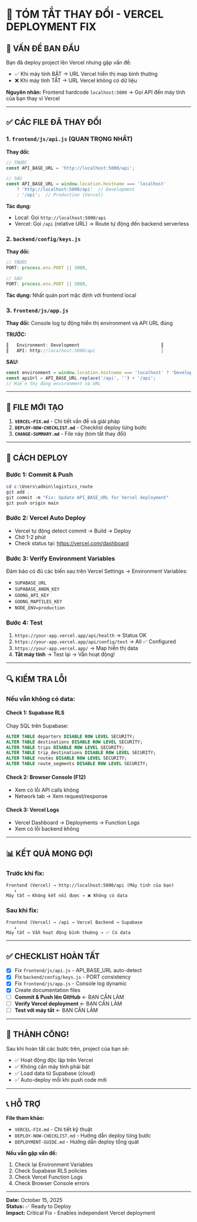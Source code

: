 # 🎯 TÓM TẮT THAY ĐỔI - VERCEL DEPLOYMENT FIX

## 📌 VẤN ĐỀ BAN ĐẦU

Bạn đã deploy project lên Vercel nhưng gặp vấn đề:
- ✅ Khi máy tính BẬT → URL Vercel hiển thị map bình thường
- ❌ Khi máy tính TẮT → URL Vercel không có dữ liệu

**Nguyên nhân:** Frontend hardcode `localhost:5000` → Gọi API đến máy tính của bạn thay vì Vercel

---

## ✅ CÁC FILE ĐÃ THAY ĐỔI

### 1. `frontend/js/api.js` (QUAN TRỌNG NHẤT)
**Thay đổi:**
```javascript
// TRƯỚC
const API_BASE_URL = 'http://localhost:5000/api';

// SAU
const API_BASE_URL = window.location.hostname === 'localhost' 
    ? 'http://localhost:5000/api'  // Development
    : '/api';  // Production (Vercel)
```

**Tác dụng:**
- Local: Gọi `http://localhost:5000/api`
- Vercel: Gọi `/api` (relative URL) → Route tự động đến backend serverless

### 2. `backend/config/keys.js`
**Thay đổi:**
```javascript
// TRƯỚC
PORT: process.env.PORT || 3000,

// SAU
PORT: process.env.PORT || 5000,
```

**Tác dụng:** Nhất quán port mặc định với frontend local

### 3. `frontend/js/app.js`
**Thay đổi:** Console log tự động hiển thị environment và API URL đúng

**TRƯỚC:**
```javascript
║   Environment: Development                               ║
║   API: http://localhost:5000/api                         ║
```

**SAU:**
```javascript
const environment = window.location.hostname === 'localhost' ? 'Development' : 'Production';
const apiUrl = API_BASE_URL.replace('/api', '') + '/api';
// Hiển thị đúng environment và URL
```

---

## 📂 FILE MỚI TẠO

1. **`VERCEL-FIX.md`** - Chi tiết vấn đề và giải pháp
2. **`DEPLOY-NOW-CHECKLIST.md`** - Checklist deploy từng bước
3. **`CHANGE-SUMMARY.md`** - File này (tóm tắt thay đổi)

---

## 🚀 CÁCH DEPLOY

### Bước 1: Commit & Push
```powershell
cd c:\Users\admin\logistics_route
git add .
git commit -m "Fix: Update API_BASE_URL for Vercel deployment"
git push origin main
```

### Bước 2: Vercel Auto Deploy
- Vercel tự động detect commit → Build → Deploy
- Chờ 1-2 phút
- Check status tại: https://vercel.com/dashboard

### Bước 3: Verify Environment Variables
Đảm bảo có đủ các biến sau trên Vercel Settings → Environment Variables:
- `SUPABASE_URL`
- `SUPABASE_ANON_KEY`
- `GOONG_API_KEY`
- `GOONG_MAPTILES_KEY`
- `NODE_ENV=production`

### Bước 4: Test
1. `https://your-app.vercel.app/api/health` → Status OK
2. `https://your-app.vercel.app/api/config/test` → All ✅ Configured
3. `https://your-app.vercel.app/` → Map hiển thị data
4. **Tắt máy tính** → Test lại → Vẫn hoạt động!

---

## 🔍 KIỂM TRA LỖI

### Nếu vẫn không có data:

#### Check 1: Supabase RLS
Chạy SQL trên Supabase:
```sql
ALTER TABLE departers DISABLE ROW LEVEL SECURITY;
ALTER TABLE destinations DISABLE ROW LEVEL SECURITY;
ALTER TABLE trips DISABLE ROW LEVEL SECURITY;
ALTER TABLE trip_destinations DISABLE ROW LEVEL SECURITY;
ALTER TABLE routes DISABLE ROW LEVEL SECURITY;
ALTER TABLE route_segments DISABLE ROW LEVEL SECURITY;
```

#### Check 2: Browser Console (F12)
- Xem có lỗi API calls không
- Network tab → Xem request/response

#### Check 3: Vercel Logs
- Vercel Dashboard → Deployments → Function Logs
- Xem có lỗi backend không

---

## 📊 KẾT QUẢ MONG ĐỢI

### Trước khi fix:
```
Frontend (Vercel) → http://localhost:5000/api (Máy tính của bạn)
   ↓
Máy tắt → Không kết nối được → ❌ Không có data
```

### Sau khi fix:
```
Frontend (Vercel) → /api → Vercel Backend → Supabase
   ↓
Máy tắt → Vẫn hoạt động bình thường → ✅ Có data
```

---

## ✅ CHECKLIST HOÀN TẤT

- [x] Fix `frontend/js/api.js` - API_BASE_URL auto-detect
- [x] Fix `backend/config/keys.js` - PORT consistency
- [x] Fix `frontend/js/app.js` - Console log dynamic
- [x] Create documentation files
- [ ] **Commit & Push lên GitHub** ← BẠN CẦN LÀM
- [ ] **Verify Vercel deployment** ← BẠN CẦN LÀM
- [ ] **Test với máy tắt** ← BẠN CẦN LÀM

---

## 🎉 THÀNH CÔNG!

Sau khi hoàn tất các bước trên, project của bạn sẽ:
- ✅ Hoạt động độc lập trên Vercel
- ✅ Không cần máy tính phải bật
- ✅ Load data từ Supabase (cloud)
- ✅ Auto-deploy mỗi khi push code mới

---

## 📞 HỖ TRỢ

**File tham khảo:**
- `VERCEL-FIX.md` - Chi tiết kỹ thuật
- `DEPLOY-NOW-CHECKLIST.md` - Hướng dẫn deploy từng bước
- `DEPLOYMENT-GUIDE.md` - Hướng dẫn deploy tổng quát

**Nếu vẫn gặp vấn đề:**
1. Check lại Environment Variables
2. Check Supabase RLS policies
3. Check Vercel Function Logs
4. Check Browser Console errors

---

**Date:** October 15, 2025  
**Status:** ✅ Ready to Deploy  
**Impact:** Critical Fix - Enables independent Vercel deployment
